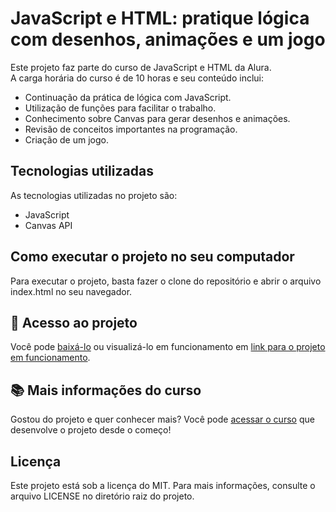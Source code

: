 # JavaScript e HTML: pratique lógica com desenhos, animações e um jogo

Este projeto faz parte do curso de JavaScript e HTML da Alura.  
A carga horária do curso é de 10 horas e seu conteúdo inclui:

- Continuação da prática de lógica com JavaScript.
- Utilização de funções para facilitar o trabalho.
- Conhecimento sobre Canvas para gerar desenhos e animações.
- Revisão de conceitos importantes na programação.
- Criação de um jogo.

## Tecnologias utilizadas

As tecnologias utilizadas no projeto são:

- JavaScript
- Canvas API

## Como executar o projeto no seu computador

Para executar o projeto, basta fazer o clone do repositório e abrir o arquivo index.html no seu navegador.

## 📁 Acesso ao projeto

Você pode [baixá-lo](https://github.com/patyfil/javascript-canvas/archive/refs/heads/main.zip) ou visualizá-lo em funcionamento em [link para o projeto em funcionamento]().

## 📚 Mais informações do curso

Gostou do projeto e quer conhecer mais? Você pode [acessar o curso](https://cursos.alura.com.br/course/logica-programacao-pratica-com-desenho-animacoes-em-jogo) que desenvolve o projeto desde o começo!

## Licença

Este projeto está sob a licença do MIT. Para mais informações, consulte o arquivo LICENSE no diretório raiz do projeto.
